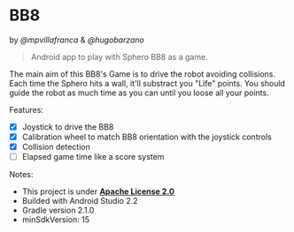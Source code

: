 BB8
=========
by *@mpvillafranca* & *@hugobarzano*

> Android app to play with Sphero BB8 as a game.

The main aim of this BB8's Game is to drive the robot avoiding collisions. Each time the Sphero hits a wall, it'll substract you "Life" points. You should guide the robot as much time as you can until you loose all your points.

Features:
* [X] Joystick to drive the BB8
* [X] Calibration wheel to match BB8 orientation with the joystick controls
* [X] Collision detection
* [ ] Elapsed game time like a score system

Notes:
- This project is under **[Apache License 2.0](./LICENSE)**
- Builded with Android Studio 2.2
- Gradle version 2.1.0
- minSdkVersion: 15
